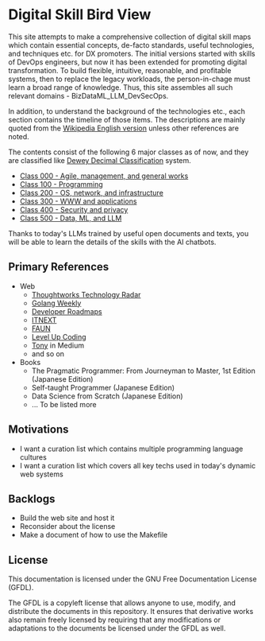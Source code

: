 # Digital Skill Bird View

This site attempts to make a comprehensive collection of digital skill maps which contain essential concepts, de-facto standards, useful technologies, and techniques etc. for DX promoters.
The initial versions started with skills of DevOps engineers, but now it has been extended for promoting digital transformation.
To build flexible, intuitive, reasonable, and profitable systems, then to replace the legacy workloads, the person-in-chage must learn a broad range of knowledge.
Thus, this site assembles all such relevant domains - BizDataML_LLM_DevSecOps.

In addition, to understand the background of the technologies etc., each section contains the timeline of those items.
The descriptions are mainly quoted from the [Wikipedia English version](https://en.wikipedia.org/wiki/Main_Page) unless other references are noted.

The contents consist of the following 6 major classes as of now, and they are classified like [Dewey Decimal Classification](https://en.wikipedia.org/wiki/Dewey_Decimal_Classification) system.

- [Class 000 - Agile, management, and general works](cls0/README.md)
- [Class 100 - Programming](cls1/README.md)
- [Class 200 - OS, network, and infrastructure](cls2/README.md)
- [Class 300 - WWW and applications](cls3/README.md)
- [Class 400 - Security and privacy](cls4/README.md)
- [Class 500 - Data, ML, and LLM](cls5/README.md)

Thanks to today's LLMs trained by useful open documents and texts, you will be able to learn the details of the skills with the AI chatbots.

## Primary References

- Web
  - [Thoughtworks Technology Radar](https://www.thoughtworks.com/radar)
  - [Golang Weekly](https://golangweekly.com/)
  - [Developer Roadmaps](https://roadmap.sh)
  - [ITNEXT](https://itnext.io/)
  - [FAUN](https://faun.pub/)
  - [Level Up Coding](https://levelup.gitconnected.com/)
  - [Tony](https://medium.com/@tonylixu) in Medium
  - and so on
- Books
  - The Pragmatic Programmer: From Journeyman to Master, 1st Edition (Japanese Edition)
  - Self-taught Programmer (Japanese Edition)
  - Data Science from Scratch (Japanese Edition)
  - ... To be listed more

## Motivations

- I want a curation list which contains multiple programming language cultures
- I want a curation list which covers all key techs used in today's dynamic web systems

## Backlogs

- Build the web site and host it
- Reconsider about the license
- Make a document of how to use the Makefile

## License

This documentation is licensed under the GNU Free Documentation License (GFDL).

The GFDL is a copyleft license that allows anyone to use, modify, and distribute the documents in this repository. It ensures that derivative works also remain freely licensed by requiring that any modifications or adaptations to the documents be licensed under the GFDL as well.
